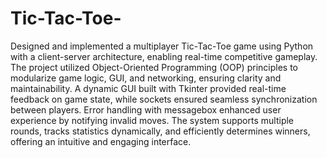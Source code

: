 # Tic-Tac-Toe-
Designed and implemented a multiplayer Tic-Tac-Toe game using Python with a client-server architecture, enabling real-time competitive gameplay. The project utilized Object-Oriented Programming (OOP) principles to modularize game logic, GUI, and networking, ensuring clarity and maintainability. A dynamic GUI built with Tkinter provided real-time feedback on game state, while sockets ensured seamless synchronization between players. Error handling with messagebox enhanced user experience by notifying invalid moves. The system supports multiple rounds, tracks statistics dynamically, and efficiently determines winners, offering an intuitive and engaging interface.
